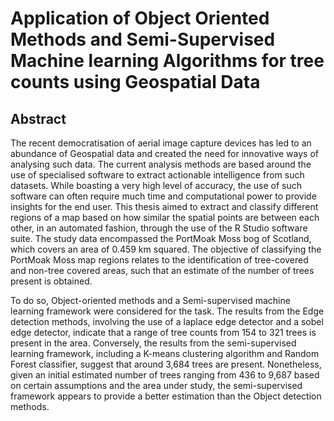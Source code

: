 # Application of Object Oriented Methods and Semi-Supervised Machine learning Algorithms for tree counts using Geospatial Data

## Abstract

The recent democratisation of aerial image capture devices has led to an abundance of Geospatial data and created the need for innovative ways of analysing such data. The current analysis
methods are based around the use of specialised software to extract actionable intelligence from such datasets. While boasting a very high level of accuracy, the use of such software can
often require much time and computational power to provide insights for the end user. This thesis aimed to extract and classify different regions of a map based on how similar the spatial
points are between each other, in an automated fashion, through the use of the R Studio software suite. The study data encompassed the PortMoak Moss bog of Scotland, which covers an
area of 0.459 km squared. The objective of classifying the PortMoak Moss map regions relates to the identification of tree-covered and non-tree covered areas, such that an estimate of the
number of trees present is obtained. 

To do so, Object-oriented methods and a Semi-supervised machine learning framework were considered for the task. The results from the Edge detection methods, involving the use of a laplace edge detector and a sobel edge detector, indicate that a range of tree counts from 154 to 321 trees is present in the area. Conversely, the results from the semi-supervised
learning framework, including a K-means clustering algorithm and Random Forest classifier, suggest that around 3,684 trees are present. Nonetheless, given an initial estimated number of trees ranging from 436 to 9,687 based on certain assumptions and the area under study, the semi-supervised framework appears to provide a better estimation than the Object detection methods.
